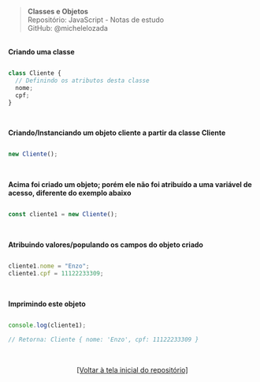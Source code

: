 > **Classes e Objetos**  
> Repositório: JavaScript - Notas de estudo     
> GitHub: @michelelozada
&nbsp;
     
&nbsp;  
**Criando uma classe**  
```js

class Cliente {
  // Definindo os atributos desta classe
  nome;
  cpf;
}
```

&nbsp;  

**Criando/Instanciando um objeto cliente a partir da classe Cliente**
```js

new Cliente();
```

&nbsp;  

**Acima foi criado um objeto; porém ele não foi atribuído a uma variável de acesso, diferente do exemplo abaixo**
```js

const cliente1 = new Cliente();
```

&nbsp;  

**Atribuindo valores/populando os campos do objeto criado**  
```js

cliente1.nome = "Enzo";
cliente1.cpf = 11122233309;
```
&nbsp;  

**Imprimindo este objeto**
```js

console.log(cliente1);

// Retorna: Cliente { nome: 'Enzo', cpf: 11122233309 }
```

&nbsp;

<div align="center">
<a href="https://github.com/michelelozada/JavaScript-Study-Notes">[Voltar à tela inicial do repositório]</a>
</div>